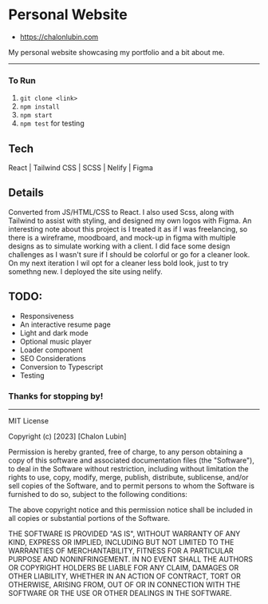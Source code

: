 # Personal Website

- https://chalonlubin.com

My personal website showcasing my portfolio and a bit about me. 

---

### To Run 

1. `git clone <link>`
2. `npm install`
3. `npm start`
4. `npm test` for testing

## Tech

React | Tailwind CSS | SCSS | Nelify | Figma

## Details

Converted from JS/HTML/CSS to React. I also used Scss, along with Tailwind to assist with styling, and designed my own logos with Figma. An interesting note about this project is I treated it as if I was freelancing, so there is a wireframe, moodboard, and mock-up in figma with multiple designs as to simulate working with a client. I did face some design challenges as I wasn't sure if I should be colorful or go for a cleaner look. On my next iteration I wil opt for a cleaner less bold look, just to try somethng new. I deployed the site using nelify.

## TODO: 

- Responsiveness
- An interactive resume page
- Light and dark mode
- Optional music player
- Loader component
- SEO Considerations
- Conversion to Typescript
- Testing

### Thanks for stopping by!

---

MIT License

Copyright (c) [2023] [Chalon Lubin]

Permission is hereby granted, free of charge, to any person obtaining a copy
of this software and associated documentation files (the "Software"), to deal
in the Software without restriction, including without limitation the rights
to use, copy, modify, merge, publish, distribute, sublicense, and/or sell
copies of the Software, and to permit persons to whom the Software is
furnished to do so, subject to the following conditions:

The above copyright notice and this permission notice shall be included in all
copies or substantial portions of the Software.

THE SOFTWARE IS PROVIDED "AS IS", WITHOUT WARRANTY OF ANY KIND, EXPRESS OR
IMPLIED, INCLUDING BUT NOT LIMITED TO THE WARRANTIES OF MERCHANTABILITY,
FITNESS FOR A PARTICULAR PURPOSE AND NONINFRINGEMENT. IN NO EVENT SHALL THE
AUTHORS OR COPYRIGHT HOLDERS BE LIABLE FOR ANY CLAIM, DAMAGES OR OTHER
LIABILITY, WHETHER IN AN ACTION OF CONTRACT, TORT OR OTHERWISE, ARISING FROM,
OUT OF OR IN CONNECTION WITH THE SOFTWARE OR THE USE OR OTHER DEALINGS IN THE
SOFTWARE.

